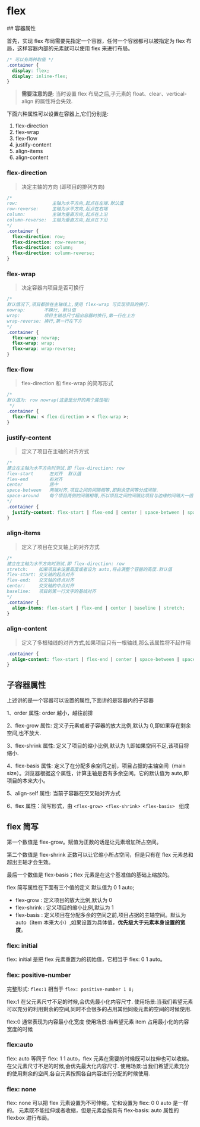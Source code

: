 # flex

<script setup>
import FlexVisual from '../../../components/basic/flex-visual.vue'
</script>

<ClientOnly>
<flex-visual/>
</ClientOnly>
## 容器属性

首先，实现 flex 布局需要先指定一个容器，任何一个容器都可以被指定为 flex 布局，这样容器内部的元素就可以使用 flex 来进行布局。

```css
/* 可以有两种取值 */
.container {
  display: flex;
  display: inline-flex;
}
```

> **需要注意的是**: 当时设置 flex 布局之后,子元素的 float、clear、vertical-align 的属性将会失效.

下面六种属性可以设置在容器上,它们分别是:

1. flex-direction
2. flex-wrap
3. flex-flow
4. justify-content
5. align-items
6. align-content

### flex-direction

> 决定主轴的方向 (即项目的排列方向)

```css
/* 
row:             主轴为水平方向,起点在左端.默认值
row-reverse:     主轴为水平方向,起点在右端
column:          主轴为垂直方向,起点在上沿
column-reverse:  主轴为垂直方向,起点在下沿
*/
.container {
  flex-direction: row;
  flex-direction: row-reverse;
  flex-direction: column;
  flex-direction: column-reverse;
}
```

### flex-wrap

> 决定容器内项目是否可换行

```css
/* 
默认情况下,项目都排在主轴线上,使用 flex-wrap 可实现项目的换行.
nowrap:       不换行, 默认值
wrap:         项目主轴总尺寸超出容器时换行,第一行在上方
wrap-reverse: 换行,第一行在下方
*/
.container {
  flex-wrap: nowrap;
  flex-wrap: wrap;
  flex-wrap: wrap-reverse;
}
```

### flex-flow

> flex-direction 和 flex-wrap 的简写形式

```css
/* 
默认值为: row nowrap(这里是分开的两个属性哦)
 */
.container {
  flex-flow: < flex-direction > < flex-wrap >;
}
```

### justify-content

> 定义了项目在主轴的对齐方式

```css
/* 
建立在主轴为水平方向时测试,即 flex-direction: row
flex-start      左对齐  默认值
flex-end        右对齐
center          居中
space-between   两端对齐,项目之间的间隔相等,即剩余空间等分成间隙.
space-around    每个项目两侧的间隔相等,所以项目之间的间隔比项目与边缘的间隔大一倍.
*/
.container {
  justify-content: flex-start | flex-end | center | space-between | space-around;
}
```

### align-items

> 定义了项目在交叉轴上的对齐方式

```css
/* 
建立在主轴为水平方向时测试,即 flex-direction: row
stretch:    如果项目未设置高度或者设为 auto,将占满整个容器的高度.默认值
flex-start: 交叉轴的起点对齐
flex-end:   交叉轴的终点对齐
center:     交叉轴的中点对齐
baseline:   项目的第一行文字的基线对齐
*/
.container {
  align-items: flex-start | flex-end | center | baseline | stretch;
}
```

### align-content

> 定义了多根轴线的对齐方式,如果项目只有一根轴线,那么该属性将不起作用

```css
.container {
  align-content: flex-start | flex-end | center | space-between | space-around | stretch;
}
```

## 子容器属性

上述讲的是一个容器可以设置的属性,下面讲的是容器内的子容器

1、order 属性: order 越小，越往前排

2、flex-grow 属性: 定义子元素或者子容器的放大比例,默认为 0,即如果存在剩余空间,也不放大.

3、flex-shrink 属性: 定义了项目的缩小比例,默认为 1,即如果空间不足,该项目将缩小.

4、flex-basis 属性: 定义了在分配多余空间之前，项目占据的主轴空间（main size）。浏览器根据这个属性，计算主轴是否有多余空间。它的默认值为 auto,即项目的本来大小。

5、align-self 属性: 当前子容器在交叉轴对齐方式

6、flex 属性：简写形式，由 `<flex-grow> <flex-shrink> <flex-basis> ` 组成

## flex 简写

第一个数值是 flex-grow。赋值为正数的话是让元素增加所占空间。

第二个数值是 flex-shrink 正数可以让它缩小所占空间，但是只有在 flex 元素总和超出主轴才会生效。

最后一个数值是 flex-basis；flex 元素是在这个基准值的基础上缩放的。

flex 简写属性在下面有三个值的定义 默认值为 0 1 auto;

- flex-grow : 定义项目的放大比例,默认为 0
- flex-shrink : 定义项目的缩小比例,默认为 1
- flex-basis : 定义项目在分配多余的空间之前,项目占据的主轴空间。默认为 auto（item 本来大小）,如果设置为具体值，**优先级大于元素本身设置的宽度**。

### flex: initial

flex: initial 是把 flex 元素重置为的初始值，它相当于 flex: 0 1 auto。

### flex: positive-number

完整形式: `flex:1` 相当于 `flex: positive-number 1 0;`

flex:1 在父元素尺寸不足的时候,会优先最小化内容尺寸. 使用场景:当我们希望元素可以充分的利用剩余的空间,同时不会很多的占用其他同级元素的空间的时候使用.

flex:0 通常表现为内容最小化宽度 使用场景:当希望元素 item 占用最小化的内容宽度的时候

### flex:auto

flex: auto 等同于 flex: 1 1 auto，flex 元素在需要的时候既可以拉伸也可以收缩。 在父元素尺寸不足的时候,会优先最大化内容尺寸. 使用场景:当我们希望元素充分的使用剩余的空间,各自元素按照各自内容进行分配的时候使用.

### flex: none

flex: none 可以把 flex 元素设置为不可伸缩。它和设置为 flex: 0 0 auto 是一样的。 元素既不能拉伸或者收缩，但是元素会按具有 flex-basis: auto 属性的 flexbox 进行布局。
